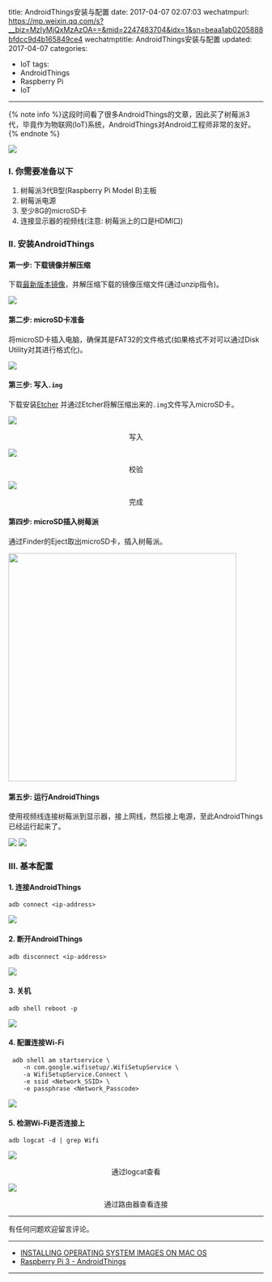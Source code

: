 title: AndroidThings安装与配置
date: 2017-04-07 02:07:03
wechatmpurl: https://mp.weixin.qq.com/s?__biz=MzIyMjQxMzAzOA==&mid=2247483704&idx=1&sn=beaa1ab0205888bfdcc9d4b165849ce4
wechatmptitle: AndroidThings安装与配置
updated: 2017-04-07
categories:
- IoT
tags:
- AndroidThings
- Raspberry Pi
- IoT

---

{% note info %}这段时间看了很多AndroidThings的文章，因此买了树莓派3代，毕竟作为物联网(IoT)系统，AndroidThings对Android工程师非常的友好。{% endnote %}

<!-- more -->

![](/img/install-androidthings-1.jpeg)

### I. 你需要准备以下

1. 树莓派3代B型(Raspberry Pi Model B)主板
2. 树莓派电源
3. 至少8G的microSD卡
4. 连接显示器的视频线(注意: 树莓派上的口是HDMI口)

### II. 安装AndroidThings

#### 第一步: 下载镜像并解压缩

下载[最新版本镜像](https://developer.android.com/things/preview/download.html)，并解压缩下载的镜像压缩文件(通过unzip指令)。

![](/img/install-androidthings-2.png)

#### 第二步: microSD卡准备

将microSD卡插入电脑，确保其是FAT32的文件格式(如果格式不对可以通过Disk Utility对其进行格式化)。

![](/img/install-androidthings-3.png)

#### 第三步: 写入`.img`

下载安装[Etcher](https://etcher.io/) 并通过Etcher将解压缩出来的`.img`文件写入microSD卡。

![](/img/install-androidthings-5.png)
<p style="text-align: center;"> 写入 </p>

![](/img/install-androidthings-6.png)
<p style="text-align: center;"> 校验 </p>

![](/img/install-androidthings-7.png)
<p style="text-align: center;"> 完成 </p>

#### 第四步: microSD插入树莓派

通过Finder的Eject取出microSD卡，插入树莓派。

<img src="/img/install-androidthings-8.jpeg" width="450px">

#### 第五步: 运行AndroidThings

使用视频线连接树莓派到显示器，接上网线，然后接上电源，至此AndroidThings已经运行起来了。

![](/img/install-androidthings-9.jpeg)
![](/img/install-androidthings-10.jpeg)

### III. 基本配置

#### 1. 连接AndroidThings

`adb connect <ip-address>`

![](/img/install-androidthings-11.png)

#### 2. 断开AndroidThings

`adb disconnect <ip-address>`

![](/img/install-androidthings-12.png)

#### 3. 关机

`adb shell reboot -p`

![](/img/install-androidthings-13.png)

#### 4. 配置连接Wi-Fi

```
 adb shell am startservice \
    -n com.google.wifisetup/.WifiSetupService \
    -a WifiSetupService.Connect \
    -e ssid <Network_SSID> \
    -e passphrase <Network_Passcode>
```

![](/img/install-androidthings-14.png)

#### 5. 检测Wi-Fi是否连接上

`adb logcat -d | grep Wifi`

![](/img/install-androidthings-15.png)
<p style="text-align: center;"> 通过logcat查看 </p>

![](/img/install-androidthings-16.png)
<p style="text-align: center;"> 通过路由器查看连接 </p>

---

有任何问题欢迎留言评论。

---

- [INSTALLING OPERATING SYSTEM IMAGES ON MAC OS](https://www.raspberrypi.org/documentation/installation/installing-images/mac.md)
- [Raspberry Pi 3 - AndroidThings](https://developer.android.com/things/hardware/raspberrypi.html#flashing_the_image)

---

